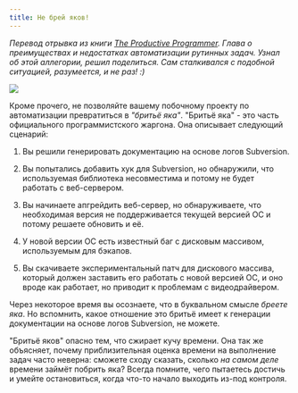 ```yaml
---
title: Не брей яков!
---
```


*Перевод  отрывка   из  книги   [The  Productive  Programmer][book].   Глава  о
преимуществах  и  недостатках  автоматизации  рутинных  задач.  Узнал  об  этой
аллегории, решил поделиться. Сам  сталкивался с подобной ситуацией, разумеется,
и не раз! :)*

![](http://farm9.staticflickr.com/8332/8148000595_cd178b4820_b.jpg)

Кроме  прочего,  не  позволяйте   вашему  побочному  проекту  по  автоматизации
превратиться  в  *"бритьё   яка"*.  "Бритьё  яка"  -   это  часть  официального
программистского жаргона. Она описывает следующий сценарий:

1. Вы решили генерировать документацию на основе логов Subversion.

2. Вы попытались  добавить хук для Subversion, но  обнаружили, что используемая
библиотека несовместима и потому не будет работать с веб-сервером.

3. Вы начинаете апгрейдить веб-сервер, но обнаруживаете, что необходимая версия
не поддерживается текущей версией ОС и потому решаете обновить и её.

4. У новой  версии ОС есть известный баг с  дисковым массивом, используемым для
бэкапов.

5. Вы скачиваете  экспериментальный патч для дискового  массива, который должен
заставить  его работать  с  новой версией  ОС,  и оно  вроде  как работает,  но
приводит к проблемам с видеодрайвером.

Через некоторое  время вы осознаете, что  в буквальном смысле *бреете  яка*. Но
вспомнить, какое отношение это бритьё  имеет к генерации документации на основе
логов Subversion, не можете.

"Бритьё  яков" опасно  тем, что  сжирает кучу  времени. Она  так же  объясняет,
почему  приблизительная  оценка  времени  на выполнение  задач  часто  неверна:
сможете  сходу сказать,  сколько *на  самом деле*  времени займёт  побрить яка?
Всегда  помните, чего  пытаетесь достичь  и умейте  остановиться, когда  что-то
начало выходить из-под контроля.



[book]: http://shop.oreilly.com/product/9780596519544.do
